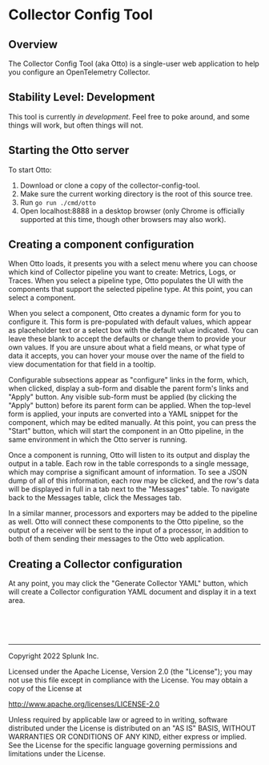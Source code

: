 # Collector Config Tool

## Overview

The Collector Config Tool (aka Otto) is a single-user web application to help you configure an OpenTelemetry Collector.

## Stability Level: Development

This tool is currently _in development_. Feel free to poke around, and some things will work, but often things will not.

## Starting the Otto server

To start Otto:

1) Download or clone a copy of the collector-config-tool.
2) Make sure the current working directory is the root of this source tree.
3) Run `go run ./cmd/otto`
4) Open localhost:8888 in a desktop browser (only Chrome is officially supported at this time, though other browsers may also work).

## Creating a component configuration

When Otto loads, it presents you with a select menu where you can choose which kind of Collector pipeline you want to create: Metrics, Logs, or Traces.
When you select a pipeline type, Otto populates the UI with the components that support the selected pipeline type. At this point, you can select a component.

When you select a component, Otto creates a dynamic form for you to configure it. This form is pre-populated with default values, which
appear as placeholder text or a select box with the default value indicated. You can leave these blank to accept the defaults or change them to provide your
own values. If you are unsure about what a field means, or what type of data it accepts, you can hover your mouse over the name of the field to view documentation
for that field in a tooltip.

Configurable subsections appear as "configure" links in the form, which, when clicked, display a sub-form and disable the parent form's links and "Apply" button. Any
visible sub-form must be applied (by clicking the "Apply" button) before its parent form can be applied. When the top-level form is applied, your inputs are converted
into a YAML snippet for the component, which may be edited manually. At this point, you can press the "Start" button, which
will start the component in an Otto pipeline, in the same environment in which the Otto server is running.

Once a component is running, Otto will listen to its output and display the output in a table. Each row in the table corresponds to a single message, which may
comprise a significant amount of information. To see a JSON dump of all of this information, each row may be clicked, and the row's data will be displayed in full
in a tab next to the "Messages" table. To navigate back to the Messages table, click the Messages tab. 

In a similar manner, processors and exporters may be added to the pipeline as well. Otto will connect these components to the Otto pipeline, so the output of a receiver
will be sent to the input of a processor, in addition to both of them sending their messages to the Otto web application.

## Creating a Collector configuration

At any point, you may click the "Generate Collector YAML" button, which will create a Collector configuration YAML document and display it in a text area.

<br/>
<br/>
<br/>

***

Copyright 2022 Splunk Inc.

Licensed under the Apache License, Version 2.0 (the "License");
you may not use this file except in compliance with the License.
You may obtain a copy of the License at

http://www.apache.org/licenses/LICENSE-2.0

Unless required by applicable law or agreed to in writing,
software distributed under the License is distributed on an "AS IS" BASIS,
WITHOUT WARRANTIES OR CONDITIONS OF ANY KIND, either express or implied.
See the License for the specific language governing permissions and limitations under the License.
